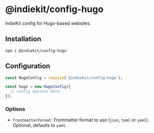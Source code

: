 # @indiekit/config-hugo

IndieKit config for Hugo-based websites.

## Installation

`npm i @indiekit/config-hugo`

## Configuration

```js
const HugoConfig = require('@indiekit/config-hugo');

const hugo = new HugoConfig({
  // config options here
});
```

### Options

* `frontmatterFormat`: Frontmatter format to use (`json`, `toml` or `yaml`). *Optional*, defaults to `yaml`.
